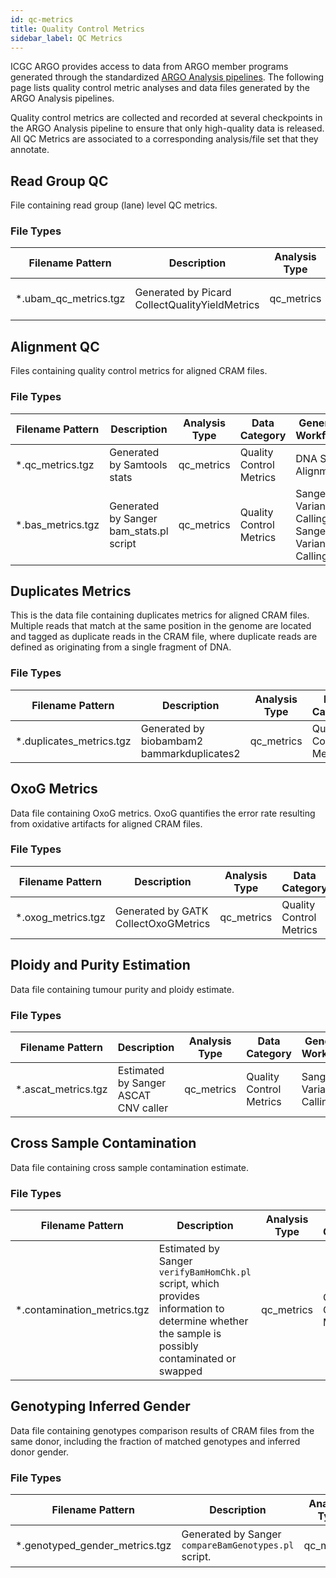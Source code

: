 ```yaml
---
id: qc-metrics
title: Quality Control Metrics
sidebar_label: QC Metrics
---
```


ICGC ARGO provides access to data from ARGO member programs generated through the standardized [ARGO Analysis pipelines](/docs/analysis_workflows/analysis-overview). The following page lists quality control metric analyses and data files generated by the ARGO Analysis pipelines.

Quality control metrics are collected and recorded at several checkpoints in the ARGO Analysis pipeline to ensure that only high-quality data is released. All QC Metrics are associated to a corresponding analysis/file set that they annotate.

## Read Group QC

File containing read group (lane) level QC metrics.

### File Types

| Filename Pattern       | Description                                    | Analysis Type | Data Category           | Generating Workflow(s) |
| ---------------------- | ---------------------------------------------- | ------------- | ----------------------- | ---------------------- |
| \*.ubam_qc_metrics.tgz | Generated by Picard CollectQualityYieldMetrics | qc_metrics    | Quality Control Metrics | DNA Seq Alignment      |

## Alignment QC

Files containing quality control metrics for aligned CRAM files.

### File Types

| Filename Pattern   | Description                             | Analysis Type | Data Category           | Generating Workflow(s)                                 |
| ------------------ | --------------------------------------- | ------------- | ----------------------- | ------------------------------------------------------ |
| \*.qc_metrics.tgz  | Generated by Samtools stats             | qc_metrics    | Quality Control Metrics | DNA Seq Alignment                                      |
| \*.bas_metrics.tgz | Generated by Sanger bam_stats.pl script | qc_metrics    | Quality Control Metrics | Sanger WGS Variant Calling\ Sanger WXS Variant Calling |

## Duplicates Metrics

This is the data file containing duplicates metrics for aligned CRAM files. Multiple reads that match at the same position in the genome are located and tagged as duplicate reads in the CRAM file, where duplicate reads are defined as originating from a single fragment of DNA.

### File Types

| Filename Pattern          | Description                                | Analysis Type | Data Category           | Generating Workflow(s) |
| ------------------------- | ------------------------------------------ | ------------- | ----------------------- | ---------------------- |
| \*.duplicates_metrics.tgz | Generated by biobambam2 bammarkduplicates2 | qc_metrics    | Quality Control Metrics | DNA Seq Alignment      |

## OxoG Metrics

Data file containing OxoG metrics. OxoG quantifies the error rate resulting from oxidative artifacts for aligned CRAM files.

### File Types

| Filename Pattern    | Description                          | Analysis Type | Data Category           | Generating Workflow(s) |
| ------------------- | ------------------------------------ | ------------- | ----------------------- | ---------------------- |
| \*.oxog_metrics.tgz | Generated by GATK CollectOxoGMetrics | qc_metrics    | Quality Control Metrics | DNA Seq Alignment      |

## Ploidy and Purity Estimation

Data file containing tumour purity and ploidy estimate.

### File Types

| Filename Pattern     | Description                          | Analysis Type | Data Category           | Generating Workflow(s)     |
| -------------------- | ------------------------------------ | ------------- | ----------------------- | -------------------------- |
| \*.ascat_metrics.tgz | Estimated by Sanger ASCAT CNV caller | qc_metrics    | Quality Control Metrics | Sanger WGS Variant Calling |

## Cross Sample Contamination

Data file containing cross sample contamination estimate.

### File Types

| Filename Pattern             | Description                                                                                                                                     | Analysis Type | Data Category           | Generating Workflow(s)     |
| ---------------------------- | ----------------------------------------------------------------------------------------------------------------------------------------------- | ------------- | ----------------------- | -------------------------- |
| \*.contamination_metrics.tgz | Estimated by Sanger `verifyBamHomChk.pl` script, which provides information to determine whether the sample is possibly contaminated or swapped | qc_metrics    | Quality Control Metrics | Sanger WGS Variant Calling |

## Genotyping Inferred Gender

Data file containing genotypes comparison results of CRAM files from the same donor, including the fraction of matched genotypes and inferred donor gender.

### File Types

| Filename Pattern                | Description                                          | Analysis Type | Data Category           | Generating Workflow(s)     |
| ------------------------------- | ---------------------------------------------------- | ------------- | ----------------------- | -------------------------- |
| \*.genotyped_gender_metrics.tgz | Generated by Sanger `compareBamGenotypes.pl` script. | qc_metrics    | Quality Control Metrics | Sanger WGS Variant Calling |
